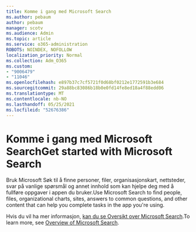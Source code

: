 ```yaml
---
title: Komme i gang med Microsoft Search
ms.author: pebaum
author: pebaum
manager: scotv
ms.audience: Admin
ms.topic: article
ms.service: o365-administration
ROBOTS: NOINDEX, NOFOLLOW
localization_priority: Normal
ms.collection: Adm_O365
ms.custom:
- "9006479"
- "11046"
ms.openlocfilehash: e897b37c7cf5721f0d68bf0212e1772591b3e684
ms.sourcegitcommit: 29a88bc83086b18b0e0fd14fe8ed18a4f88edd06
ms.translationtype: MT
ms.contentlocale: nb-NO
ms.lasthandoff: 05/25/2021
ms.locfileid: "52676386"
---
```

# <a name="get-started-with-microsoft-search"></a><span data-ttu-id="d9063-102">Komme i gang med Microsoft Search</span><span class="sxs-lookup"><span data-stu-id="d9063-102">Get started with Microsoft Search</span></span>

<span data-ttu-id="d9063-103">Bruk Microsoft Søk til å finne personer, filer, organisasjonskart, nettsteder, svar på vanlige spørsmål og annet innhold som kan hjelpe deg med å fullføre oppgaver i appen du bruker.</span><span class="sxs-lookup"><span data-stu-id="d9063-103">Use Microsoft Search to find people, files, organizational charts, sites, answers to common questions, and other content that can help you complete tasks in the app you're using.</span></span>

<span data-ttu-id="d9063-104">Hvis du vil ha mer informasjon, [kan du se Oversikt over Microsoft Search](https://go.microsoft.com/fwlink/?linkid=2157644).</span><span class="sxs-lookup"><span data-stu-id="d9063-104">To learn more, see [Overview of Microsoft Search](https://go.microsoft.com/fwlink/?linkid=2157644).</span></span>
